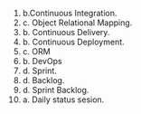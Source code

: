 1. b.Continuous Integration.
2. c. Object Relational Mapping.
3. b. Continuous Delivery.
4. b. Continuous Deployment.
5. c. ORM
6. b. DevOps
7. d. Sprint.
8. d. Backlog.
9. d. Sprint Backlog.
10. a. Daily status sesion.
